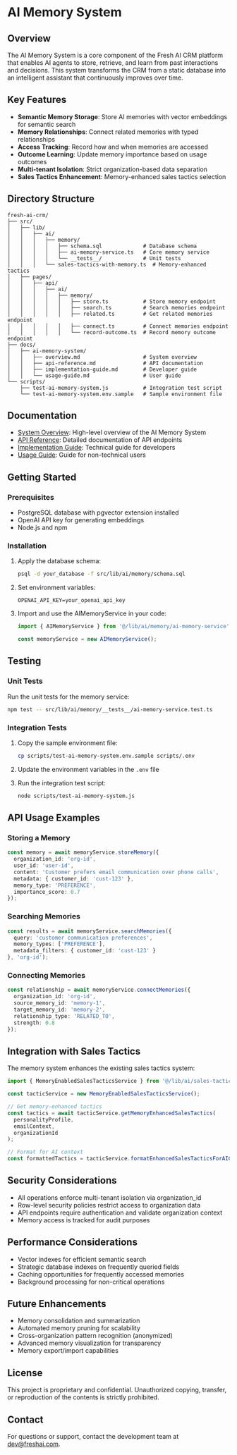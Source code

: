 # AI Memory System

## Overview

The AI Memory System is a core component of the Fresh AI CRM platform that enables AI agents to store, retrieve, and learn from past interactions and decisions. This system transforms the CRM from a static database into an intelligent assistant that continuously improves over time.

## Key Features

- **Semantic Memory Storage**: Store AI memories with vector embeddings for semantic search
- **Memory Relationships**: Connect related memories with typed relationships
- **Access Tracking**: Record how and when memories are accessed
- **Outcome Learning**: Update memory importance based on usage outcomes
- **Multi-tenant Isolation**: Strict organization-based data separation
- **Sales Tactics Enhancement**: Memory-enhanced sales tactics selection

## Directory Structure

```
fresh-ai-crm/
├── src/
│   ├── lib/
│   │   ├── ai/
│   │   │   ├── memory/
│   │   │   │   ├── schema.sql             # Database schema
│   │   │   │   ├── ai-memory-service.ts   # Core memory service
│   │   │   │   └── __tests__/             # Unit tests
│   │   │   └── sales-tactics-with-memory.ts  # Memory-enhanced tactics
│   ├── pages/
│   │   ├── api/
│   │   │   ├── ai/
│   │   │   │   ├── memory/
│   │   │   │   │   ├── store.ts           # Store memory endpoint
│   │   │   │   │   ├── search.ts          # Search memories endpoint
│   │   │   │   │   ├── related.ts         # Get related memories endpoint
│   │   │   │   │   ├── connect.ts         # Connect memories endpoint
│   │   │   │   │   └── record-outcome.ts  # Record memory outcome endpoint
├── docs/
│   ├── ai-memory-system/
│   │   ├── overview.md                    # System overview
│   │   ├── api-reference.md               # API documentation
│   │   ├── implementation-guide.md        # Developer guide
│   │   └── usage-guide.md                 # User guide
└── scripts/
    ├── test-ai-memory-system.js           # Integration test script
    └── test-ai-memory-system.env.sample   # Sample environment file
```

## Documentation

- [System Overview](./overview.md): High-level overview of the AI Memory System
- [API Reference](./api-reference.md): Detailed documentation of API endpoints
- [Implementation Guide](./implementation-guide.md): Technical guide for developers
- [Usage Guide](./usage-guide.md): Guide for non-technical users

## Getting Started

### Prerequisites

- PostgreSQL database with pgvector extension installed
- OpenAI API key for generating embeddings
- Node.js and npm

### Installation

1. Apply the database schema:
   ```bash
   psql -d your_database -f src/lib/ai/memory/schema.sql
   ```

2. Set environment variables:
   ```
   OPENAI_API_KEY=your_openai_api_key
   ```

3. Import and use the AIMemoryService in your code:
   ```typescript
   import { AIMemoryService } from '@/lib/ai/memory/ai-memory-service';
   
   const memoryService = new AIMemoryService();
   ```

## Testing

### Unit Tests

Run the unit tests for the memory service:

```bash
npm test -- src/lib/ai/memory/__tests__/ai-memory-service.test.ts
```

### Integration Tests

1. Copy the sample environment file:
   ```bash
   cp scripts/test-ai-memory-system.env.sample scripts/.env
   ```

2. Update the environment variables in the `.env` file

3. Run the integration test script:
   ```bash
   node scripts/test-ai-memory-system.js
   ```

## API Usage Examples

### Storing a Memory

```typescript
const memory = await memoryService.storeMemory({
  organization_id: 'org-id',
  user_id: 'user-id',
  content: 'Customer prefers email communication over phone calls',
  metadata: { customer_id: 'cust-123' },
  memory_type: 'PREFERENCE',
  importance_score: 0.7
});
```

### Searching Memories

```typescript
const results = await memoryService.searchMemories({
  query: 'customer communication preferences',
  memory_types: ['PREFERENCE'],
  metadata_filters: { customer_id: 'cust-123' }
}, 'org-id');
```

### Connecting Memories

```typescript
const relationship = await memoryService.connectMemories({
  organization_id: 'org-id',
  source_memory_id: 'memory-1',
  target_memory_id: 'memory-2',
  relationship_type: 'RELATED_TO',
  strength: 0.8
});
```

## Integration with Sales Tactics

The memory system enhances the existing sales tactics system:

```typescript
import { MemoryEnabledSalesTacticsService } from '@/lib/ai/sales-tactics-with-memory';

const tacticService = new MemoryEnabledSalesTacticsService();

// Get memory-enhanced tactics
const tactics = await tacticService.getMemoryEnhancedSalesTactics(
  personalityProfile,
  emailContext,
  organizationId
);

// Format for AI context
const formattedTactics = tacticService.formatEnhancedSalesTacticsForAIContext(tactics);
```

## Security Considerations

- All operations enforce multi-tenant isolation via organization_id
- Row-level security policies restrict access to organization data
- API endpoints require authentication and validate organization context
- Memory access is tracked for audit purposes

## Performance Considerations

- Vector indexes for efficient semantic search
- Strategic database indexes on frequently queried fields
- Caching opportunities for frequently accessed memories
- Background processing for non-critical operations

## Future Enhancements

- Memory consolidation and summarization
- Automated memory pruning for scalability
- Cross-organization pattern recognition (anonymized)
- Advanced memory visualization for transparency
- Memory export/import capabilities

## License

This project is proprietary and confidential. Unauthorized copying, transfer, or reproduction of the contents is strictly prohibited.

## Contact

For questions or support, contact the development team at dev@freshai.com.
